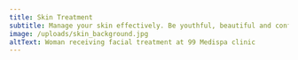 ```yaml
---
title: Skin Treatment
subtitle: Manage your skin effectively. Be youthful, beautiful and confident.
image: /uploads/skin_background.jpg
altText: Woman receiving facial treatment at 99 Medispa clinic
---
```

